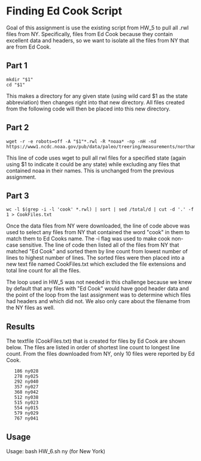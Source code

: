 # Finding Ed Cook Script
Goal of this assignment is use the existing script from HW_5 to pull all .rwl files from NY. Specifically, files from Ed Cook because
they contain excellent data and headers, so we want to isolate all the files from NY that are from Ed Cook.

## Part 1
```
mkdir "$1"
cd "$1"
```
This makes a directory for any given state (using wild card $1 as the state abbreviation) then changes right into that 
new directory. All files created from the following code will then be placed into this new
directory.

## Part 2
```
wget -r -e robots=off -A "$1"*.rwl -R *noaa* -np -nH -nd https://www1.ncdc.noaa.gov/pub/data/paleo/treering/measurements/northamerica/usa/
```
This line of code uses wget to pull all rwl files for a specified state (again using $1 to indicate it could be any state) 
while excluding any files that contained noaa in their names. This is unchanged from the previous assignment.

## Part 3
```
wc -l $(grep -i -l 'cook' *.rwl) | sort | sed /total/d | cut -d '.' -f 1 > CookFiles.txt
```
Once the data files from NY were downloaded, the line of code above was used to select any files from NY that contained the word "cook"
in them to match them to Ed Cooks name. The -i flag was used to make cook non-case sensitive. The line of code then listed all of the files from NY that matched "Ed Cook" and sorted them by line count from lowest number of lines to highest number of lines. The sorted files were then placed into a new text file named CookFiles.txt which excluded the file extensions and total line count for all the files. 

The loop used in HW_5 was not needed in this challenge because we knew by default that any files with "Ed Cook" would have good header data and the point of the loop from the last assignment was to determine which files had headers and which did not. We also only care about the filename from the NY files as well.

## Results
The textfile (CookFiles.txt) that is created for files by Ed Cook are shown below. The files are listed in order of shortest line count to longest line count. From the files downloaded from NY, only 10 files were reported by Ed Cook.
```
   186 ny028
   278 ny025
   292 ny040
   357 ny027
   368 ny042
   512 ny038
   515 ny023
   554 ny015
   579 ny029
   767 ny041     
```
## Usage
Usage: bash HW_6.sh ny (for New York)

